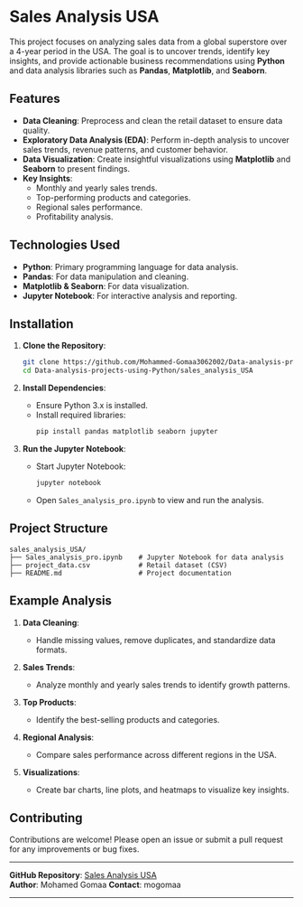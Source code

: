# Sales Analysis USA

This project focuses on analyzing sales data from a global superstore over a 4-year period in the USA. The goal is to uncover trends, identify key insights, and provide actionable business recommendations using **Python** and data analysis libraries such as **Pandas**, **Matplotlib**, and **Seaborn**.

## Features

- **Data Cleaning**: Preprocess and clean the retail dataset to ensure data quality.
- **Exploratory Data Analysis (EDA)**: Perform in-depth analysis to uncover sales trends, revenue patterns, and customer behavior.
- **Data Visualization**: Create insightful visualizations using **Matplotlib** and **Seaborn** to present findings.
- **Key Insights**:
  - Monthly and yearly sales trends.
  - Top-performing products and categories.
  - Regional sales performance.
  - Profitability analysis.

## Technologies Used

- **Python**: Primary programming language for data analysis.
- **Pandas**: For data manipulation and cleaning.
- **Matplotlib & Seaborn**: For data visualization.
- **Jupyter Notebook**: For interactive analysis and reporting.

## Installation

1. **Clone the Repository**:
   ```bash
   git clone https://github.com/Mohammed-Gomaa3062002/Data-analysis-projects-using-Python.git
   cd Data-analysis-projects-using-Python/sales_analysis_USA
   ```

2. **Install Dependencies**:
   - Ensure Python 3.x is installed.
   - Install required libraries:
     ```bash
     pip install pandas matplotlib seaborn jupyter
     ```

3. **Run the Jupyter Notebook**:
   - Start Jupyter Notebook:
     ```bash
     jupyter notebook
     ```
   - Open `Sales_analysis_pro.ipynb` to view and run the analysis.

## Project Structure

```
sales_analysis_USA/
├── Sales_analysis_pro.ipynb    # Jupyter Notebook for data analysis
├── project_data.csv            # Retail dataset (CSV)
├── README.md                   # Project documentation
```

## Example Analysis

1. **Data Cleaning**:
   - Handle missing values, remove duplicates, and standardize data formats.

2. **Sales Trends**:
   - Analyze monthly and yearly sales trends to identify growth patterns.

3. **Top Products**:
   - Identify the best-selling products and categories.

4. **Regional Analysis**:
   - Compare sales performance across different regions in the USA.

5. **Visualizations**:
   - Create bar charts, line plots, and heatmaps to visualize key insights.

## Contributing

Contributions are welcome! Please open an issue or submit a pull request for any improvements or bug fixes.


---

**GitHub Repository**: [Sales Analysis USA](https://github.com/Mohammed-Gomaa3062002/Data-analysis-projects-using-Python/tree/main/sales_analysis_USA)  
**Author**: Mohamed Gomaa
**Contact**: mogomaa  

---
